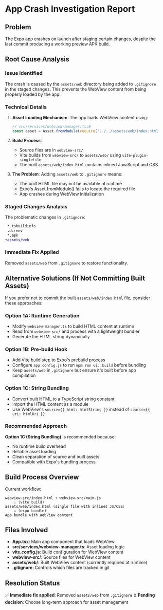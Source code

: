 # App Crash Investigation Report

## Problem
The Expo app crashes on launch after staging certain changes, despite the last commit producing a working preview APK build.

## Root Cause Analysis

### Issue Identified
The crash is caused by the `assets/web` directory being added to `.gitignore` in the staged changes. This prevents the WebView content from being properly loaded by the app.

### Technical Details

1. **Asset Loading Mechanism**: The app loads WebView content using:
   ```typescript
   // src/services/webview-manager.ts:6
   const asset = Asset.fromModule(require('../../assets/web/index.html'));
   ```

2. **Build Process**: 
   - Source files are in `webview-src/`
   - Vite builds from `webview-src/` to `assets/web/` using `vite-plugin-singlefile`
   - The built `assets/web/index.html` contains inlined JavaScript and CSS

3. **The Problem**: Adding `assets/web` to `.gitignore` means:
   - The built HTML file may not be available at runtime
   - Expo's Asset.fromModule() fails to locate the required file
   - App crashes during WebView initialization

### Staged Changes Analysis

The problematic changes in `.gitignore`:
```diff
 *.tsbuildinfo
 .direnv
 *.apk
+assets/web
```

### Immediate Fix Applied
Removed `assets/web` from `.gitignore` to restore functionality.

## Alternative Solutions (If Not Committing Built Assets)

If you prefer not to commit the built `assets/web/index.html` file, consider these approaches:

### Option 1A: Runtime Generation
- Modify `webview-manager.ts` to build HTML content at runtime
- Read from `webview-src/` and process with a lightweight bundler
- Generate the HTML string dynamically

### Option 1B: Pre-build Hook
- Add Vite build step to Expo's prebuild process
- Configure `app.config.js` to run `npm run ui::build` before bundling
- Keep `assets/web` in `.gitignore` but ensure it's built before app compilation

### Option 1C: String Bundling
- Convert built HTML to a TypeScript string constant
- Import the HTML content as a module
- Use WebView's `source={{ html: htmlString }}` instead of `source={{ uri: htmlUri }}`

### Recommended Approach
**Option 1C (String Bundling)** is recommended because:
- No runtime build overhead
- Reliable asset loading
- Clean separation of source and built assets
- Compatible with Expo's bundling process

## Build Process Overview

Current workflow:
```
webview-src/index.html + webview-src/main.js 
    ↓ (vite build)
assets/web/index.html (single file with inlined JS/CSS)
    ↓ (expo bundle)
App bundle with WebView content
```

## Files Involved

- **App.tsx**: Main app component that loads WebView
- **src/services/webview-manager.ts**: Asset loading logic
- **vite.config.js**: Build configuration for WebView content
- **webview-src/**: Source files for WebView content
- **assets/web/**: Built WebView content (currently required at runtime)
- **.gitignore**: Controls which files are tracked in git

## Resolution Status
✅ **Immediate fix applied**: Removed `assets/web` from `.gitignore`
⏳ **Pending decision**: Choose long-term approach for asset management